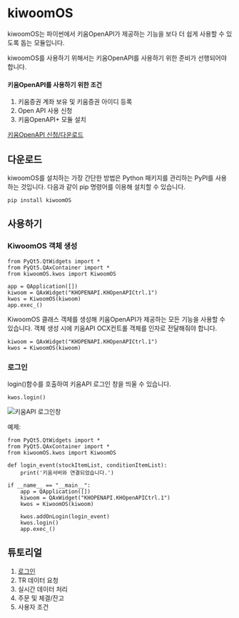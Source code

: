 # kiwoomOS
kiwoomOS는 파이썬에서 키움OpenAPI가 제공하는 기능을 보다 더 쉽게 사용할 수 있도록 돕는 모듈입니다. 

kiwoomOS를 사용하기 위해서는 키움OpenAPI를 사용하기 위한 준비가 선행되어야 합니다.  

#### 키움OpenAPI를 사용하기 위한 조건
  1. 키움증권 계좌 보유 및 키움증권 아이디 등록
  2. Open API 사용 신청
  3. 키움OpenAPI+ 모듈 설치
 
[키움OpenAPI 신청/다운로드](https://www3.kiwoom.com/nkw.templateFrameSet.do?m=m1408000000)



다운로드
--------
kiwoomOS를 설치하는 가장 간단한 방법은 Python 패키지를 관리하는 PyPI를 사용하는 것입니다.
다음과 같이 pip 명령어를 이용해 설치할 수 있습니다.
```
pip install kiwoomOS
```


사용하기
-------
### KiwoomOS 객체 생성
```
from PyQt5.QtWidgets import *
from PyQt5.QAxContainer import *
from kiwoomOS.kwos import KiwoomOS

app = QApplication([])
kiwoom = QAxWidget("KHOPENAPI.KHOpenAPICtrl.1")
kwos = KiwoomOS(kiwoom)
app.exec_()
```

KiwoomOS 클래스 객체를 생성해 키움OpenAPI가 제공하는 모든 기능을 사용할 수 있습니다. 
객체 생성 시에 키움API OCX컨트롤 객체를 인자로 전달해줘야 합니다.

```
kiwoom = QAxWidget("KHOPENAPI.KHOpenAPICtrl.1")
kwos = KiwoomOS(kiwoom)
```

### 로그인 
login()함수를 호출하여 키움API 로그인 창을 띄울 수 있습니다.
```
kwos.login()
```
![키움API 로그인창](https://postfiles.pstatic.net/20160917_142/rkdwnsdud555_1474046676886JObIO_PNG/12.png?type=w2)

예제:
```
from PyQt5.QtWidgets import *
from PyQt5.QAxContainer import *
from kiwoomOS.kwos import KiwoomOS

def login_event(stockItemList, conditionItemList):
    print('키움서버와 연결되었습니다.')

if __name__ == "__main__":
    app = QApplication([])
    kiwoom = QAxWidget("KHOPENAPI.KHOpenAPICtrl.1")
    kwos = KiwoomOS(kiwoom)

    kwos.addOnLogin(login_event)
    kwos.login()
    app.exec_()
```

튜토리얼
--------
  1. [로그인](https://github.com/junyoung-jamong/KiwoomOS/tree/master/01_%EB%A1%9C%EA%B7%B8%EC%9D%B8)
  2. TR 데이터 요청
  3. 실시간 데이터 처리
  4. 주문 및 체결/잔고
  5. 사용자 조건
